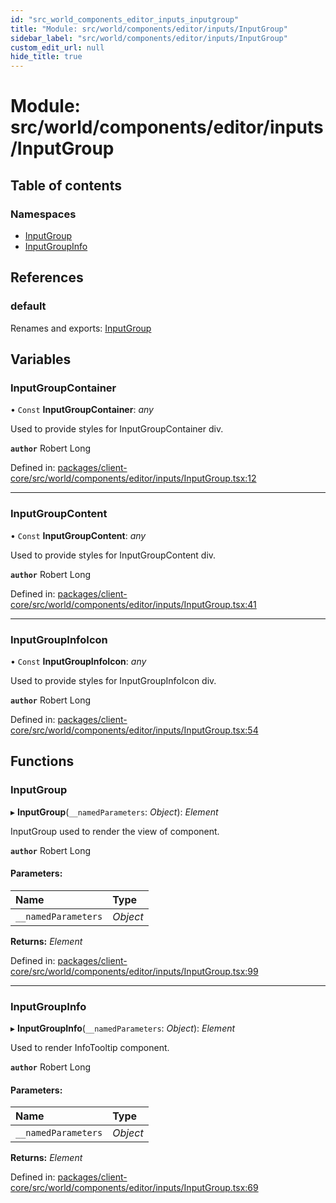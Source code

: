 ```yaml
---
id: "src_world_components_editor_inputs_inputgroup"
title: "Module: src/world/components/editor/inputs/InputGroup"
sidebar_label: "src/world/components/editor/inputs/InputGroup"
custom_edit_url: null
hide_title: true
---
```


# Module: src/world/components/editor/inputs/InputGroup

## Table of contents

### Namespaces

- [InputGroup](src_world_components_editor_inputs_inputgroup.inputgroup.md)
- [InputGroupInfo](src_world_components_editor_inputs_inputgroup.inputgroupinfo.md)

## References

### default

Renames and exports: [InputGroup](src_world_components_editor_inputs_inputgroup.md#inputgroup)

## Variables

### InputGroupContainer

• `Const` **InputGroupContainer**: *any*

Used to provide styles for InputGroupContainer div.

**`author`** Robert Long

Defined in: [packages/client-core/src/world/components/editor/inputs/InputGroup.tsx:12](https://github.com/xr3ngine/xr3ngine/blob/7e8e151f1/packages/client-core/src/world/components/editor/inputs/InputGroup.tsx#L12)

___

### InputGroupContent

• `Const` **InputGroupContent**: *any*

Used to provide styles for InputGroupContent div.

**`author`** Robert Long

Defined in: [packages/client-core/src/world/components/editor/inputs/InputGroup.tsx:41](https://github.com/xr3ngine/xr3ngine/blob/7e8e151f1/packages/client-core/src/world/components/editor/inputs/InputGroup.tsx#L41)

___

### InputGroupInfoIcon

• `Const` **InputGroupInfoIcon**: *any*

Used to provide styles for InputGroupInfoIcon div.

**`author`** Robert Long

Defined in: [packages/client-core/src/world/components/editor/inputs/InputGroup.tsx:54](https://github.com/xr3ngine/xr3ngine/blob/7e8e151f1/packages/client-core/src/world/components/editor/inputs/InputGroup.tsx#L54)

## Functions

### InputGroup

▸ **InputGroup**(`__namedParameters`: *Object*): *Element*

InputGroup used to render the view of component.

**`author`** Robert Long

#### Parameters:

| Name | Type |
| :------ | :------ |
| `__namedParameters` | *Object* |

**Returns:** *Element*

Defined in: [packages/client-core/src/world/components/editor/inputs/InputGroup.tsx:99](https://github.com/xr3ngine/xr3ngine/blob/7e8e151f1/packages/client-core/src/world/components/editor/inputs/InputGroup.tsx#L99)

___

### InputGroupInfo

▸ **InputGroupInfo**(`__namedParameters`: *Object*): *Element*

Used to render InfoTooltip component.

**`author`** Robert Long

#### Parameters:

| Name | Type |
| :------ | :------ |
| `__namedParameters` | *Object* |

**Returns:** *Element*

Defined in: [packages/client-core/src/world/components/editor/inputs/InputGroup.tsx:69](https://github.com/xr3ngine/xr3ngine/blob/7e8e151f1/packages/client-core/src/world/components/editor/inputs/InputGroup.tsx#L69)
